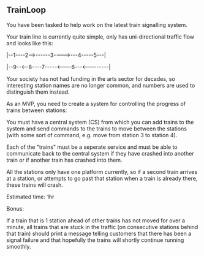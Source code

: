 TrainLoop
--------------------------------------------

You have been tasked to help work on the latest train signalling system.

Your train line is currently quite simple, only has uni-directional traffic flow and looks like this:

|--1----2-->------3---->---4-----5---|

|--9--<--8----7-----<---6---<--------|

Your society has not had funding in the arts sector for decades, so interesting station names are no longer common, and numbers are used to distinguish them instead.


As an MVP, you need to create a system for controlling the progress of trains between stations:


You must have a central system (CS) from which you can add trains to the system and send commands to the trains to move between the stations (with some sort of command, e.g. move from station 3 to station 4). 

Each of the "trains" must be a seperate service and must be able to communicate back to the central system if they have crashed into another train or if another train has crashed into them.

All the stations only have one platform currently, so if a second train arrives at a station, or attempts to go past that station when a train is already there, these trains will crash.

Estimated time: 1hr

Bonus:

If a train that is 1 station ahead of other trains has not moved for over a minute, all trains that are stuck in the traffic (on consecutive stations behind that train) should print a message telling customers that there has been a signal failure and that hopefully the trains will shortly continue running smoothly.
